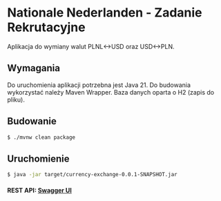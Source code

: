 # Nationale Nederlanden - Zadanie Rekrutacyjne

Aplikacja do wymiany walut PLNL<->USD oraz USD<->PLN.

## Wymagania

Do uruchomienia aplikacji potrzebna jest Java 21. Do budowania wykorzystać należy Maven Wrapper. Baza danych oparta o H2 (zapis do pliku).

## Budowanie

```bash
$ ./mvnw clean package
```

## Uruchomienie
```bash
$ java -jar target/currency-exchange-0.0.1-SNAPSHOT.jar
```

#### REST API: [Swagger UI](http://localhost:8080/swagger-ui/index.html)
